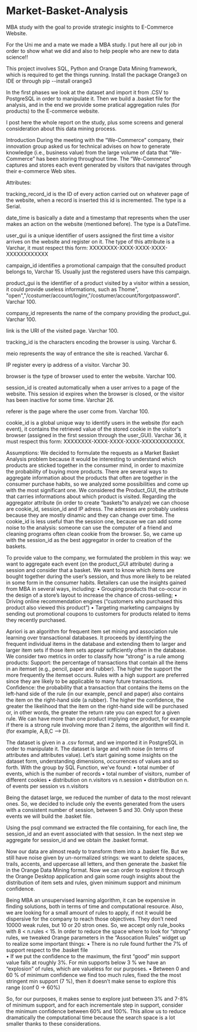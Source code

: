 # Market-Basket-Analysis
MBA study with the goal to provide strategic insights to E-Commerce Website.

For the Uni me and a mate we made a MBA study. I put here all our job in order to show what we did and also to help people who are new to data science!! 

This project involves SQL, Python and Orange Data Mining framework, which is required to get the things running. Install the package Orange3 on IDE or through 
  pip  --install orange3 

In the first phases we look at the dataset and import it from .CSV to PostgreSQL in order to manipulate it. Then we build a .basket file for the analysis, and in the end we provide some pratical aggregation rules (for products) to the E-commerce website.

I post here the whole report on the study, plus some screens and general consideration about this data mining process.

Introduction
During the meeting with the “We-Commerce” company, their innovation group asked us for technical advises on how to generate knowledge (i.e., business value) from the large volume of data that “We-Commerce” has been storing throughout time. The “We-Commerce” captures and stores each event generated by visitors that navigates through their e-commerce Web sites.

Attributes:

tracking_record_id is the ID of every action carried out on whatever page of the website, when a record is inserted this id is incremented. The type is a Serial. 

date_time is basically a date and a timestamp that represents when the user makes an action on the website (mentioned before). The type is a DateTime. 

user_gui is a unique identifier of users assigned the first time a visitor arrives on the website and register on it. The type of this attribute is a Varchar, it must respect this form: XXXXXXXX-XXXX-XXXX-XXXX-XXXXXXXXXXXX 

campaign_id identifies a promotional campaign that the consulted product belongs to, Varchar 15. Usually just the registered users have this campaign. 

product_gui is the identifier of a product visited by a visitor within a session, it could provide useless informations, such as Thome", "open","/costumer/account/loginr,"/costumer/account/forgotpassword". Varchar 100. 

company_id represents the name of the company providing the product_gui. Varchar 100. 

link is the URI of the visited page. Varchar 100.

tracking_id is the characters encoding the browser is using. Varchar 6. 

meio represents the way of entrance the site is reached. Varchar 6.

IP register every ip address of a visitor. Varchar 30.

browser is the type of browser used to enter the website. Varchar 100. 

session_id is created automatically when a user arrives to a page of the website. This session id expires when the browser is closed, or the visitor has been inactive for some time. Varchar 26. 

referer is the page where the user come from. Varchar 100.

cookie_id is a global unique way to identify users in the website (for each event), it contains the retrieved value of the stored cookie in the visitor's browser (assigned in the first session through the user_GUI). Varchar 36, it must respect this form: XXXXXXXX-XXXX-XXXX-XXXX-XXXXXXXXXXXX.

Assumptions:
We decided to formulate the requests as a Market Basket Analysis problem because it would be interesting to understand which products are sticked together in the consumer mind, in order to maximize the probability of buying more products.
There are several ways to aggregate information about the products that often are together in the consumer purchase habits, so we analyzed some possibilities and come up with the most significant one. We considered the Product_GUI, the attribute that carries informations about which product is visited. Regarding the aggregator attribute (in order to create “baskets”to analyze) we can choose are cookie_id, session_id and IP adress. The adresses are probably useless because they are mostly dinamic and they can change over time.
The cookie_id is less useful than the session one, because we can add some noise to the analysis: someone can use the computer of a friend and cleaning programs often clean cookie from the browser. So, we came up with the session_id as the best aggregator in order to creation of the baskets.


To provide value to the company, we formulated the problem in this way: we want to aggregate each event (on the product_GUI attribute) during a session and consider that a basket. We want to know which items are bought together during the user’s session, and thus more likely to be related in some form in the consumer habits. 
Retailers can use the insights gained from MBA in several ways, including:
•	Grouping products that co-occur in the design of a store’s layout to increase the chance of cross-selling;
•	Driving online recommendation engines (“customers who purchased this product also viewed this product”)
•	Targeting marketing campaigns by sending out promotional coupons to customers for products related to items they recently purchased.



Apriori is an algorithm for frequent item set mining and association rule learning over transactional databases. It proceeds by identifying the frequent individual items in the database and extending them to larger and larger item sets if those item sets appear sufficiently often in the database.
We consider two metrics in order to classify how “strong” is a rule among products:
Support: the percentage of transactions that contain all the items in an itemset (e.g., pencil, paper and rubber). The higher the support the more frequently the itemset occurs. Rules with a high support are preferred since they are likely to be applicable to many future transactions.
Confidence: the probability that a transaction that contains the items on the left-hand side of the rule (in our example, pencil and paper) also contains the item on the right-hand side (a rubber). The higher the confidence, the greater the likelihood that the item on the right-hand side will be purchased or, in other words, the greater the return rate you can expect for a given rule.
We can have more than one product implying one product, for example if there is a strong rule involving more than 2 items, the algorithm will find it. 
(for example, A,B,C  --> D).



The dataset is given in a .csv format, and we imported it in PostgreSQL in order to manipulate it. 
The dataset is large and with noise (in terms of attributes and attributes value).
Let’s start gaining some insights on the dataset form, understanding dimensions, occurrences of values and so forth.
With the group by SQL Function,  we’ve found:
•	total number of events, which is the number of records
•	total number of visitors, number of different cookies
•	distribution on n.visitors vs n.session
•	distribution on n. of events per session vs n.visitors



Being the dataset large, we reduced the number of data to the most relevant ones. So, we decided to include only the events generated from the users with a consistent number of session, between 5 and 30. Only upon these events we will build the .basket file.



Using the psql command we extracted the file containing, for each line, the session_id and an event associated with that session. In the next step we aggregate for session_id and we obtain the .basket format.



Now our data are almost ready to transform them into a .basket file. But we still have noise given by un-normalized strings: we want to delete spaces, trails, accents, and uppercase all letters, and then generate the .basket file in the Orange Data Mining format. Now we can order to explore it through the Orange Desktop application and gain some rough insights about the distribution of item sets and rules, given minimum support and minimum confidence.



Being MBA an unsupervised learning algorithm, it can be expensive in finding solutions, both in terms of time and computational resource. 
Also, we are looking for a small amount of rules to apply, if not it would be dispersive for the company to reach those objectives. They don’t need 10000 weak rules, but 10 or 20 stron ones. So, we accept only rule_books with 8 < n.rules < 15.
In order to reduce the space where to look for “strong” rules, we tweaked Orange parameters in the “Assocation Rules” widget up to realize some important things:
•	There is no rule found further the 7% of support respect to the .basket file  
•	If we put the confidence to the maximum, the first “good” min support value falls at roughly 3%. For min supports below 3 % we have an “explosion” of rules, which are valueless for our purposes.
•	Between 0 and 60 %  of minimum confidence we find too much rules, fixed the the most stringent min support (7 %), then it doesn’t make sense to explore this range  (conf 0 -> 60%)

So, for our purposes, it makes sense to explore just between 3% and 7-8% of minimum support, and for each incrementale step in support, consider the minimum confidence between 60% and 100%. This allow us to reduce dramatically the computational time because the search space is a lot smaller thanks to these considerations.
